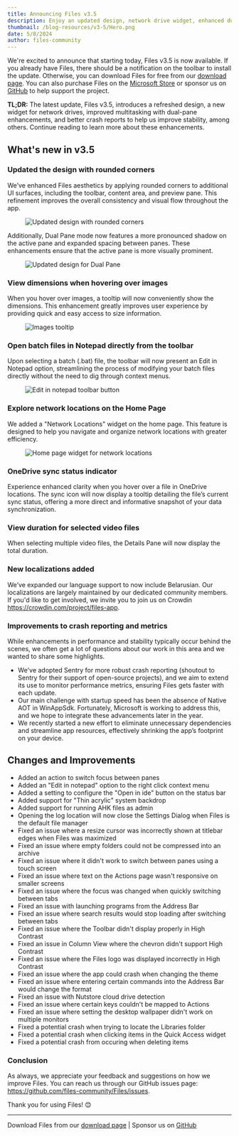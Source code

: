 ```yaml
---
title: Announcing Files v3.5
description: Enjoy an updated design, network drive widget, enhanced dual-pane functionality, and improvements to crash analytics.
thumbnail: /blog-resources/v3-5/Hero.png
date: 5/8/2024
author: files-community
---
```


We're excited to announce that starting today, Files v3.5 is now available. If you already have Files, there should be a notification on the toolbar to install the update. Otherwise, you can download Files for free from our [download page](/download/). You can also purchase Files on the [Microsoft Store](ms-windows-store://pdp/?ProductId=9nghp3dx8hdx&cid=FilesWebsite) or sponsor us on [GitHub](https://github.com/sponsors/yaira2) to help support the project.

**TL;DR:** The latest update, Files v3.5, introduces a refreshed design, a new widget for network drives, improved multitasking with dual-pane enhancements, and better crash reports to help us improve stability, among others. Continue reading to learn more about these enhancements.

## What's new in v3.5

### Updated the design with rounded corners

We’ve enhanced Files aesthetics by applying rounded corners to additional UI surfaces, including the toolbar, content area, and preview pane. This refinement improves the overall consistency and visual flow throughout the app.

<figure>
    <img src="/blog-resources/v3-5/UpdatedDesign.png" alt="Updated design with rounded corners" />
</figure>

Additionally, Dual Pane mode now features a more pronounced shadow on the active pane and expanded spacing between panes. These enhancements ensure that the active pane is more visually prominent.

<figure>
    <img src="/blog-resources/v3-5/UpdatedDualPaneDesign.png" alt="Updated design for Dual Pane" />
</figure>


### View dimensions when hovering over images

When you hover over images, a tooltip will now conveniently show the dimensions. This enhancement greatly improves user experience by providing quick and easy access to size information.

<figure>
    <img src="/blog-resources/v3-5/ImageSizeTooltip.png" alt="Images tooltip" />
</figure>


### Open batch files in Notepad directly from the toolbar

Upon selecting a batch (.bat) file, the toolbar will now present an Edit in Notepad option, streamlining the process of modifying your batch files directly without the need to dig through context menus.

<figure>
    <img src="/blog-resources/v3-5/EditInNotepad.png" alt="Edit in notepad toolbar button" />
</figure>


### Explore network locations on the Home Page

We added a "Network Locations" widget on the home page. This feature is designed to help you navigate and organize network locations with greater efficiency.

<figure>
    <img src="/blog-resources/v3-5/NetworkLocations.png" alt="Home page widget for network locations" />
</figure>


### OneDrive sync status indicator

Experience enhanced clarity when you hover over a file in OneDrive locations. The sync icon will now display a tooltip detailing the file’s current sync status, offering a more direct and informative snapshot of your data synchronization.


### View duration for selected video files

When selecting multiple video files, the Details Pane will now display the total duration.


### New localizations added

We’ve expanded our language support to now include Belarusian.  Our localizations are largely maintained by our dedicated community members. If you'd like to get involved, we invite you to join us on Crowdin https://crowdin.com/project/files-app.


### Improvements to crash reporting and metrics 

While enhancements in performance and stability typically occur behind the scenes, we often get a lot of questions about our work in this area and we wanted to share some highlights.

- We've adopted Sentry for more robust crash reporting (shoutout to Sentry for their support of open-source projects), and we aim to extend its use to monitor performance metrics, ensuring Files gets faster with each update. 
- Our main challenge with startup speed has been the absence of Native AOT in WinAppSdk. Fortunately, Microsoft is working to address this, and we hope to integrate these advancements later in the year.
- We recently started a new effort to eliminate unnecessary dependencies and streamline app resources, effectively shrinking the app’s footprint on your device.


## Changes and Improvements

- Added an action to switch focus between panes
- Added an "Edit in notepad" option to the right click context menu
- Added a setting to configure the "Open in ide" button on the status bar
- Added support for "Thin acrylic" system backdrop
- Added support for running AHK files as admin
- Opening the log location will now close the Settings Dialog when Files is the default file manager
- Fixed an issue where a resize cursor was incorrectly shown at titlebar edges when Files was maximized
- Fixed an issue where empty folders could not be compressed into an archive
- Fixed an issue where it didn't work to switch between panes using a touch screen
- Fixed an issue where text on the Actions page wasn't responsive on smaller screens
- Fixed an issue where the focus was changed when quickly switching between tabs
- Fixed an issue with launching programs from the Address Bar
- Fixed an issue where search results would stop loading after switching between tabs
- Fixed an issue where the Toolbar didn't display properly in High Contrast
- Fixed an issue in Column View where the chevron didn't support High Contrast
- Fixed an issue where the Files logo was displayed incorrectly in High Contrast
- Fixed an issue where the app could crash when changing the theme
- Fixed an issue where entering certain commands into the Address Bar would change the format
- Fixed an issue with Nutstore cloud drive detection
- Fixed an issue where certain keys couldn't be mapped to Actions
- Fixed an issue where setting the desktop wallpaper didn't work on multiple monitors
- Fixed a potential crash when trying to locate the Libraries folder
- Fixed a potential crash when clicking items in the Quick Access widget
- Fixed a potential crash from occuring when deleting items


### Conclusion

As always, we appreciate your feedback and suggestions on how we improve Files. You can reach us through our GitHub issues page: https://github.com/files-community/Files/issues.

Thank you for using Files! 😊

---

Download Files from our [download page](/download/) | Sponsor us on [GitHub](https://github.com/sponsors/yaira2)
